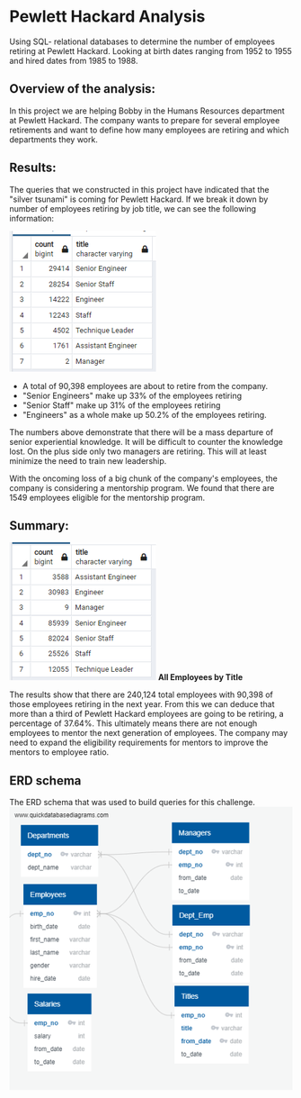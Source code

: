 # Pewlett Hackard Analysis
Using SQL- relational databases to determine the number of employees retiring at Pewlett Hackard. 
Looking at birth dates ranging from 1952 to 1955 and hired dates from 1985 to 1988.

## Overview of the analysis:
In this project we are helping Bobby in the Humans Resources department at Pewlett Hackard. The company wants to prepare for several employee retirements and want to define how many employees are retiring and which departments they work. 

## Results:
The queries that we constructed in this project have indicated that the "silver tsunami" is coming for Pewlett Hackard.
If we break it down by number of employees retiring by job title, we can see the following information:

![No. of Titles Retiring](Data/Titles_Retiring.png)

* A total of 90,398 employees are about to retire from the company.
* "Senior Engineers" make up 33% of the employees retiring 
* "Senior Staff" make up 31% of the employees retiring
* "Engineers" as a whole make up 50.2% of the employees retiring. 

The numbers above demonstrate that there will be a mass departure of senior experiential knowledge. It will be difficult to counter the knowledge lost.
On the plus side only two managers are retiring. This will at least minimize the need to train new leadership.

With the oncoming loss of a big chunk of the company's employees, the company is considering a mentorship program. 
We found that there are 1549 employees eligible for the mentorship program. 

## Summary:

![No. of Titles Retiring](Data/All_Employees_By_Title.png)
**All Employees by Title**

The results show that there are 240,124 total employees with 90,398 of those employees retiring in the next year. From this we can deduce that more than a third of Pewlett Hackard employees are going to be retiring, a percentage of 37.64%. This ultimately means there are not enough employees to mentor the next generation of employees. The company may need to expand the eligibility requirements for mentors to improve the mentors to employee ratio.

## ERD schema
The ERD schema that was used to build queries for this challenge.
![ERD schema](Data/EmployeeDB.png)
